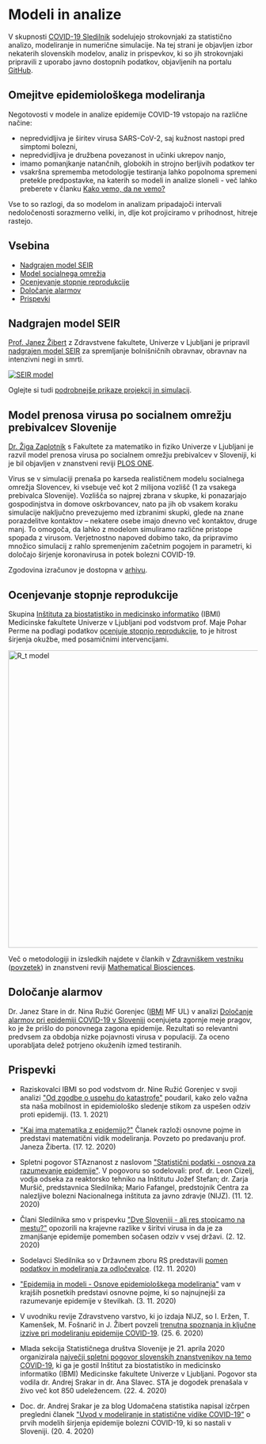 # Modeli in analize

V skupnosti [COVID-19 Sledilnik](https://covid-19.sledilnik.org) sodelujejo strokovnjaki za statistično analizo, modeliranje in numerične simulacije.
Na tej strani je objavljen izbor nekaterih slovenskih modelov, analiz in prispevkov,
ki so jih strokovnjaki pripravili z uporabo javno dostopnih podatkov, objavljenih na portalu [GitHub](https://github.com/sledilnik/data).

## <a id="limitations"></a>Omejitve epidemiološkega modeliranja
Negotovosti v modele in analize epidemije COVID-19 vstopajo na različne načine:
- nepredvidljiva je širitev virusa SARS-CoV-2, saj kužnost nastopi pred simptomi bolezni,
- nepredvidljiva je družbena povezanost in učinki ukrepov nanjo,
- imamo pomanjkanje natančnih, globokih in strojno berljivih podatkov ter
- vsakršna sprememba metodologije testiranja lahko popolnoma spremeni pretekle predpostavke, na katerih so modeli in analize sloneli - več lahko preberete v članku [Kako vemo, da ne vemo?](https://medium.com/sledilnik/kako-vemo-da-ne-vemo-6570b92a8b3c)

Vse to so razlogi, da so modelom in analizam pripadajoči intervali nedoločenosti sorazmerno veliki, in, dlje kot projiciramo v prihodnost, hitreje rastejo.

## <a id="tableOfContent"></a>Vsebina
- [Nadgrajen model SEIR](#seir)
- [Model socialnega omrežja](#social_network)
- [Ocenjevanje stopnje reprodukcije](#reproduction-rate)
- [Določanje alarmov](#alarms)
- [Prispevki](#articles)


<!--# Modeli-->

## <a id="seir"></a>Nadgrajen model SEIR
[Prof. Janez Žibert](https://pacs.zf.uni-lj.si/janez-zibert/) z Zdravstvene fakultete, Univerze v Ljubljani je pripravil [nadgrajen model SEIR](https://medium.com/sledilnik/kaj-ima-matematika-z-epidemijo-155023c10221) za spremljanje bolnišničnih obravnav, obravnav na intenzivni negi in smrti.

<a href="https://apps.lusy.fri.uni-lj.si/~janezz/zadnja-simulacija_V2.png" class="img-link">
<img alt="SEIR model" src="https://apps.lusy.fri.uni-lj.si/~janezz/zadnja-simulacija_V2.png"></a>

Oglejte si tudi [podrobnejše prikaze projekcij in simulacij](https://apps.lusy.fri.uni-lj.si/~janezz/reports/report_latest.html).

## <a id="social_network"></a>Model prenosa virusa po socialnem omrežju prebivalcev Slovenije
[Dr. Žiga Zaplotnik](https://twitter.com/ZaplotnikZiga) s Fakultete za matematiko in fiziko Univerze v Ljubljani je razvil model prenosa virusa po socialnem omrežju prebivalcev v Sloveniji, ki je bil objavljen v znanstveni reviji [PLOS ONE](https://journals.plos.org/plosone/article?id=10.1371/journal.pone.0238090).

Virus se v simulaciji prenaša po karseda realističnem modelu socialnega omrežja Slovencev, ki vsebuje več kot 2 milijona vozlišč (1 za vsakega prebivalca Slovenije). Vozlišča so najprej zbrana v skupke, ki ponazarjajo gospodinjstva in domove oskrbovancev, nato pa jih ob vsakem koraku simulacije naključno prevezujemo med izbranimi skupki, glede na znane porazdelitve kontaktov – nekatere osebe imajo dnevno več kontaktov, druge manj. To omogoča, da lahko z modelom simuliramo različne pristope spopada z virusom. Verjetnostno napoved dobimo tako, da pripravimo množico simulacij z rahlo spremenjenim začetnim pogojem in parametri, ki določajo širjenje koronavirusa in potek bolezni COVID-19.

<!--
<a href="https://fiz.fmf.uni-lj.si/~zaplotnikz/korona/last_forecast/potek_pandemije.png" class="img-link">
<img alt="Omrežje model" src="https://fiz.fmf.uni-lj.si/~zaplotnikz/korona/last_forecast/potek_pandemije.png"></a>
-->
Zgodovina izračunov je dostopna v [arhivu](https://fiz.fmf.uni-lj.si/~zaplotnikz/korona/).


<!--# Analize-->

## <a id="reproduction-rate"></a>Ocenjevanje stopnje reprodukcije
Skupina [Inštituta za biostatistiko in medicinsko informatiko](http://ibmi.mf.uni-lj.si/) (IBMI) Medicinske fakultete Univerze v Ljubljani pod vodstvom prof. Maje Pohar Perme na podlagi podatkov [ocenjuje stopnjo reprodukcije](http://ibmi.mf.uni-lj.si/files/Pregledni%20povzetek_74e.pdf), to je hitrost širjenja okužbe, med posamičnimi intervencijami.

<a href="https://oblak8.mf.uni-lj.si/covid19/" class="img-link">
<img alt="R_t model" src="https://oblak8.mf.uni-lj.si/covid19/rt_graph.svg" width=600>
<!--<img alt="R_t model" src="/docs/ibmi-model-20200627.png">-->
<!--<img alt="R_t model" src="https://stat.columbia.edu/~jakulin/Covid/ocene_rt.png">-->
</a>

Več o metodologiji in izsledkih najdete v člankih v [Zdravniškem vestniku](https://vestnik.szd.si/index.php/ZdravVest/article/view/3068) ([povzetek](https://ibmi.mf.uni-lj.si/files/Pregledni%20povzetek_74e.pdf)) in znanstveni reviji [Mathematical Biosciences](https://www.sciencedirect.com/science/article/abs/pii/S0025556420301279).

<!--# Simulacije-->

## <a id="alarms"></a>Določanje alarmov
Dr. Janez Stare in dr. Nina Ružić Gorenjec ([IBMI](http://ibmi.mf.uni-lj.si/) MF UL) v analizi [Določanje alarmov pri epidemiji COVID-19 v Sloveniji](https://ibmi.mf.uni-lj.si/sl/centri/biostatisticni-center/interaktivno/dolocanje-alarmov-pri-epidemiji-covid-19-v-sloveniji) ocenjujeta zgornje meje pragov, ko je že prišlo do ponovnega zagona epidemije. Rezultati so relevantni predvsem za obdobja nizke pojavnosti virusa v populaciji. Za oceno uporabljata delež potrjeno okuženih izmed testiranih.

## <a id="articles"></a>Prispevki

- Raziskovalci IBMI so pod vodstvom dr. Nine Ružić Gorenjec v svoji analizi ["Od zgodbe o uspehu do katastrofe"](https://medium.com/sledilnik/od-zgodbe-o-uspehu-do-katastrofe-63b77b1a23e1) poudaril, kako zelo važna sta naša mobilnost in epidemiološko sledenje stikom za uspešen odziv proti epidemiji. (13. 1. 2021)

- ["Kaj ima matematika z epidemijo?"](https://medium.com/sledilnik/kaj-ima-matematika-z-epidemijo-155023c10221) Članek razloži osnovne pojme in predstavi matematični vidik modeliranja. Povzeto po predavanju prof. Janeza Žiberta. (17. 12. 2020)

- Spletni pogovor STAznanost z naslovom ["Statistični podatki - osnova za razumevanje epidemije"](https://www.youtube.com/watch?v=Bwn6cfgPZ1Q&t=3s). V pogovoru so sodelovali: prof. dr. Leon Cizelj, vodja odseka za reaktorsko tehniko na Inštitutu Jožef Stefan; dr. Zarja Muršič, predstavnica Sledilnika; Mario Fafangel, predstojnik Centra za nalezljive bolezni Nacionalnega inštituta za javno zdravje (NIJZ). (11. 12. 2020)

- Člani Sledilnika smo v prispevku ["Dve Sloveniji - ali res stopicamo na mestu?"](https://medium.com/sledilnik/dve-sloveniji-ali-res-stopicamo-na-mestu-27fac63d9e6f) opozorili na krajevne razlike v širitvi virusa in da je za zmanjšanje epidemije pomemben sočasen odziv v vsej državi. (2. 12. 2020)

- Sodelavci Sledilnika so v Državnem zboru RS predstavili [pomen podatkov in modeliranja za odločevalce](https://medium.com/sledilnik/povzetek-nastopov-strokovnjakov-s-seje-parlamentarnega-odbora-12-11-2020-5a3ead7b4898). (12. 11. 2020)

- ["Epidemija in modeli - Osnove epidemiološkega modeliranja"](https://medium.com/sledilnik/epidemija-in-modeli-786e02f1bd8a) vam v krajših posnetkih predstavi osnovne pojme, ki so najnujnejši za razumevanje epidemije v številkah. (3. 11. 2020)

- V uvodniku revije Zdravstveno varstvo, ki jo izdaja NIJZ, so I. Eržen, T. Kamenšek, M. Fošnarič in J. Žibert povzeli [trenutna spoznanja in ključne izzive pri modeliranju epidemije COVID-19](https://content.sciendo.com/view/journals/sjph/59/3/article-p117.xml?tab_body=abstract). (25. 6. 2020)

- Mlada sekcija Statističnega društva Slovenije je 21. aprila 2020 organizirala [največji spletni pogovor slovenskih znanstvenikov na temo COVID-19](https://medium.com/sledilnik/najve%C4%8Dji-posvet-znanstvenikov-zdru%C5%BEiti-je-treba-mo%C4%8D-institucij-in-znanstvene-skupnosti-v-boju-64233b35580c), ki ga je gostil Inštitut za biostatistiko in medicinsko informatiko (IBMI) Medicinske fakultete Univerze v Ljubljani. Pogovor sta vodila dr. Andrej Srakar in dr. Ana Slavec. STA je dogodek prenašala v živo več kot 850 udeležencem. (22. 4. 2020)

- Doc. dr. Andrej Srakar je za blog Udomačena statistika napisal izčrpen pregledni članek ["Uvod v modeliranje in statistične vidike COVID-19"](https://udomacenastatistika.wordpress.com/2020/04/20/uvod-v-modeliranje-in-statisticne-vidike-covid-19/) o prvih modelih širjenja epidemije bolezni COVID-19, ki so nastali v Sloveniji. (20. 4. 2020)
